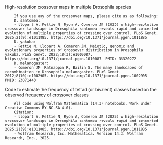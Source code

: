 High-resolution crossover maps in multiple Drosophila species

        If you use any of the crossover maps, please cite us as following:
        D. santomea:
        - Llopart A, Pettie N, Ryon A, Comeron JM (2025) A high-resolution crossover landscape in Drosophila santomea reveals rapid and concerted evolution of multiple properties of crossing over control. PLoS Genet. 2025;21(9):e1011885. https://doi.org/10.1371/journal.pgen.1011885 
        D. yakuba:
        - Pettie N, Llopart A, Comeron JM. Meiotic, genomic and evolutionary properties of crossover distribution in Drosophila yakuba. PLoS Genet. 2022;18(3):e1010087. https://doi.org/10.1371/journal.pgen.1010087  PMID: 35320272
        D. melanogaster:
        - Comeron JM, Ratnappan R, Bailin S. The many landscapes of recombination in Drosophila melanogaster. PLoS Genet. 2012;8(10):e1002905. https://doi.org/10.1371/journal.pgen.1002905  PMID: 23071443

Code to estimate the frequency of tetrad (or bivalent) classes based on the observed frequency of crossover classes

        All code using Wolfram Mathematica (14.3) notebooks. Work under Creative Commons BY-NC-SA 4.0).
        Citation:
        - Llopart A, Pettie N, Ryon A, Comeron JM (2025) A high-resolution crossover landscape in Drosophila santomea reveals rapid and concerted evolution of multiple properties of crossing over control. PLoS Genet. 2025;21(9):e1011885. https://doi.org/10.1371/journal.pgen.1011885 
        - Wolfram Research, Inc. Mathematica. Version 14.3. Wolfram Research, Inc., 2025.
